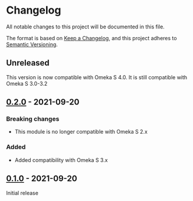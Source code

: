 # Changelog
All notable changes to this project will be documented in this file.

The format is based on [Keep a Changelog](https://keepachangelog.com/en/1.0.0/),
and this project adheres to [Semantic Versioning](https://semver.org/spec/v2.0.0.html).

## Unreleased

This version is now compatible with Omeka S 4.0. It is still compatible with
Omeka S 3.0-3.2

## [0.2.0] - 2021-09-20

### Breaking changes

- This module is no longer compatible with Omeka S 2.x

### Added

- Added compatibility with Omeka S 3.x

## [0.1.0] - 2021-09-20

Initial release

[0.2.0]: https://github.com/biblibre/omeka-s-module-RandomItemsBlock/compare/v0.1.0...v0.2.0
[0.1.0]: https://github.com/biblibre/omeka-s-module-RandomItemsBlock/releases/tag/v0.1.0
